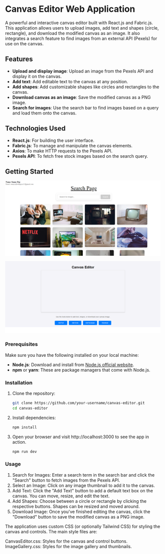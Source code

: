 # Canvas Editor Web Application

A powerful and interactive canvas editor built with React.js and Fabric.js. This application allows users to upload images, add text and shapes (circle, rectangle), and download the modified canvas as an image. It also integrates a search feature to find images from an external API (Pexels) for use on the canvas.

## Features

- **Upload and display image**: Upload an image from the Pexels API and display it on the canvas.
- **Add text**: Add editable text to the canvas at any position.
- **Add shapes**: Add customizable shapes like circles and rectangles to the canvas.
- **Download canvas as an image**: Save the modified canvas as a PNG image.
- **Search for images**: Use the search bar to find images based on a query and load them onto the canvas.

## Technologies Used

- **React.js**: For building the user interface.
- **Fabric.js**: To manage and manipulate the canvas elements.
- **Axios**: To make HTTP requests to the Pexels API.
- **Pexels API**: To fetch free stock images based on the search query.

## Getting Started

![alt text](<Screenshot 2025-01-15 120156.png>)

![alt text](<Screenshot 2025-01-15 120233.png>)

### Prerequisites

Make sure you have the following installed on your local machine:

- **Node.js**: Download and install from [Node.js official website](https://nodejs.org/).
- **npm** or **yarn**: These are package managers that come with Node.js.

### Installation

1. Clone the repository:
   ```bash
   git clone https://github.com/your-username/canvas-editor.git
   cd canvas-editor
   ```
2. Install dependencies:
   ```bash
   npm install
   ```
3. Open your browser and visit http://localhost:3000 to see the app in action.
   ```bash
   npm run dev
   ```

### Usage

1.  Search for Images: Enter a search term in the search bar and click the "Search" button to fetch images from the Pexels API.
2.  Select an Image: Click on any image thumbnail to add it to the canvas.
3.  Add Text: Click the "Add Text" button to add a default text box on the canvas. You can move, resize, and edit the text.
4.  Add Shapes: Choose between a circle or rectangle by clicking the respective buttons. Shapes can be resized and moved around.
5.  Download Image: Once you've finished editing the canvas, click the "Download" button to save the modified canvas as a PNG image.

The application uses custom CSS (or optionally Tailwind CSS) for styling the canvas and controls. The main style files are:

CanvasEditor.css: Styles for the canvas and control buttons.
ImageGallery.css: Styles for the image gallery and thumbnails.
